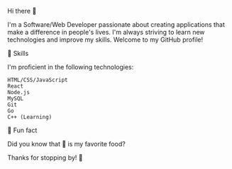 Hi there 👋

I'm a Software/Web Developer passionate about creating applications that make a difference in people's lives. I'm always striving to learn new technologies and improve my skills. Welcome to my GitHub profile!

🌱 Skills

I'm proficient in the following technologies:

    HTML/CSS/JavaScript
    React
    Node.js
    MySQL
    Git
    Go
    C++ (Learning)
   

🎉 Fun fact

Did you know that 🍕 is my favorite food?

Thanks for stopping by! 👋
